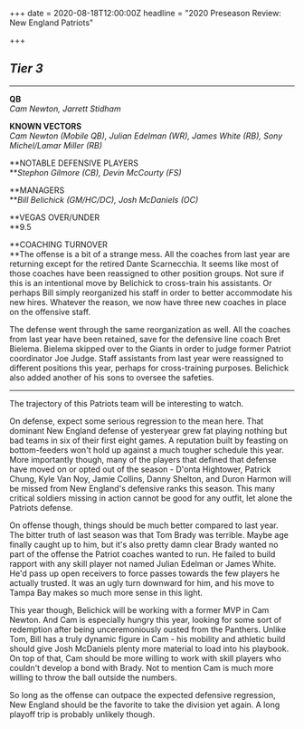 +++
date = 2020-08-18T12:00:00Z
headline = "2020 Preseason Review: New England Patriots"

+++
## _Tier 3_

***

**QB**  
_Cam Newton, Jarrett Stidham_

**KNOWN VECTORS**  
_Cam Newton (Mobile QB), Julian Edelman (WR), James White (RB), Sony Michel/Lamar Miller (RB)_

**NOTABLE DEFENSIVE PLAYERS  
**_Stephon Gilmore (CB), Devin McCourty (FS)_

**MANAGERS  
**_Bill Belichick (GM/HC/DC), Josh McDaniels (OC)_

**VEGAS OVER/UNDER  
**9.5

**COACHING TURNOVER  
**The offense is a bit of a strange mess. All the coaches from last year are returning except for the retired Dante Scarnecchia. It seems like most of those coaches have been reassigned to other position groups. Not sure if this is an intentional move by Belichick to cross-train his assistants. Or perhaps Bill simply reorganized his staff in order to better accommodate his new hires. Whatever the reason, we now have three new coaches in place on the offensive staff.

The defense went through the same reorganization as well. All the coaches from last year have been retained, save for the defensive line coach Bret Bielema. Bielema skipped over to the Giants in order to judge former Patriot coordinator Joe Judge. Staff assistants from last year were reassigned to different positions this year, perhaps for cross-training purposes. Belichick also added another of his sons to oversee the safeties. 

***

The trajectory of this Patriots team will be interesting to watch.

On defense, expect some serious regression to the mean here. That dominant New England defense of yesteryear grew fat playing nothing but bad teams in six of their first eight games. A reputation built by feasting on bottom-feeders won't hold up against a much tougher schedule this year. More importantly though, many of the players that defined that defense have moved on or opted out of the season - D'onta Hightower, Patrick Chung, Kyle Van Noy, Jamie Collins, Danny Shelton, and Duron Harmon will be missed from New England's defensive ranks this season. This many critical soldiers missing in action cannot be good for any outfit, let alone the Patriots defense.

On offense though, things should be much better compared to last year. The bitter truth of last season was that Tom Brady was terrible. Maybe age finally caught up to him, but it's also pretty damn clear Brady wanted no part of the offense the Patriot coaches wanted to run. He failed to build rapport with any skill player not named Julian Edelman or James White. He'd pass up open receivers to force passes towards the few players he actually trusted. It was an ugly turn downward for him, and his move to Tampa Bay makes so much more sense in this light. 

This year though, Belichick will be working with a former MVP in Cam Newton. And Cam is especially hungry this year, looking for some sort of redemption after being unceremoniously ousted from the Panthers. Unlike Tom, Bill has a truly dynamic figure in Cam - his mobility and athletic build should give Josh McDaniels plenty more material to load into his playbook. On top of that, Cam should be more willing to work with skill players who couldn't develop a bond with Brady. Not to mention Cam is much more willing to throw the ball outside the numbers.

So long as the offense can outpace the expected defensive regression, New England should be the favorite to take the division yet again. A long playoff trip is probably unlikely though.